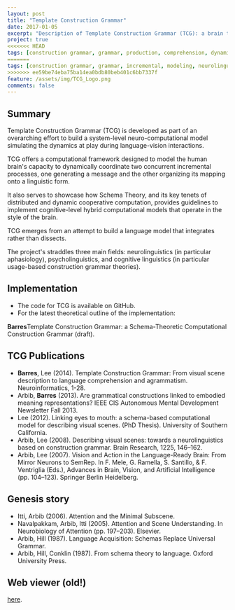 ```yaml
---
layout: post
title: "Template Construction Grammar"
date: 2017-01-05
excerpt: "Description of Template Construction Grammar (TCG): a brain theory based computational construction grammar for neurolinguistic modeling."
project: true
<<<<<<< HEAD
tags: [construction grammar, grammar, production, comprehension, dynamic system, incremental, modeling, neurolinguistic, computational]
=======
tags: [construction grammar, grammar, incremental, modeling, neurolinguistic, computational]
>>>>>>> ee59be74eba75ba14ea0bdb80beb401c6bb7337f
feature: /assets/img/TCG_Logo.png
comments: false
---
```


## Summary

Template Construction Grammar (TCG) is developed as part of an overarching effort to build a system-level 
neuro-computational model simulating the dynamics at play during language-vision interactions.

TCG offers a computational framework designed to model the human brain's capacity to dynamically 
coordinate two concurrent incremental processes, one generating a message and the other organizing its mapping onto a linguistic form.

It also serves to showcase how Schema Theory, and its key tenets of distributed and dynamic cooperative computation, provides guidelines to implement 
cognitive-level hybrid computational models that operate in the style of the brain.

TCG emerges from an attempt to build a language model that integrates rather than dissects. 

The project's straddles three main fields: neurolinguistics (in particular aphasiology), psycholinguistics, and cognitive linguistics (in particular usage-based construction grammar theories).

## Implementation
* The code for TCG is available on GitHub.
* For the latest theoretical outline of the implementation:

<a href="/assets/dat/papers/TCG_p_theory.pdf"><i class="fa fa-file-pdf-o" aria-hidden="true"></i></a><b>Barres</b>Template Construction Grammar: a Schema-Theoretic Computational Construction Grammar (draft).

## TCG Publications
* <a href="/assets/dat/papers/Barres&al13(NeuroInfo).pdf"><i class="fa fa-file-pdf-o" aria-hidden="true"></i></a> <b>Barres</b>, Lee (2014). Template Construction Grammar: From visual scene description to language comprehension and agrammatism.  Neuroinformatics, 1-28.
* <a href="/assets/dat/papers/Arbib&Barres13(AMD Newsletter).pdf"><i class="fa fa-file-pdf-o" aria-hidden="true"></i></a> Arbib, <b>Barres</b> (2013). Are grammatical constructions linked to embodied meaning representations? IEEE CIS Autonomous Mental Development Newsletter Fall 2013.
* <a href="/assets/dat/papers/Lee(2012)_Thesis.pdf"><i class="fa fa-file-pdf-o" aria-hidden="true"></i></a> Lee (2012). Linking eyes to mouth: a schema-based computational model for describing visual scenes. (PhD Thesis). University of Southern California.
* <a href="/assets/dat/papers/Arbib&Lee(2008).pdf"><i class="fa fa-file-pdf-o" aria-hidden="true"></i></a> Arbib, Lee (2008). Describing visual scenes: towards a neurolinguistics based on construction grammar. Brain Research, 1225, 146–162. 
* <a href="/assets/dat/papers/Arbib&Lee(2007)_BVAI.pdf"><i class="fa fa-file-pdf-o" aria-hidden="true"></i></a> Arbib, Lee (2007). Vision and Action in the Language-Ready Brain: From Mirror Neurons to SemRep. In F. Mele, G. Ramella, S. Santillo, & F. Ventriglia (Eds.), Advances in Brain, Vision, and Artificial Intelligence (pp. 104–123). Springer Berlin Heidelberg.

## Genesis story
* <a href="/assets/dat/papers/Itti&Arbib(2006).pdf"><i class="fa fa-file-pdf-o" aria-hidden="true"></i></a> Itti, Arbib (2006). Attention and the Minimal Subscene.
* <a href="/assets/dat/papers/Navalpakkam,Arbib,Itti(2005).pdf"><i class="fa fa-file-pdf-o" aria-hidden="true"></i></a> Navalpakkam, Arbib, Itti (2005). Attention and Scene Understanding. In Neurobiology of Attention (pp. 197–203). Elsevier.
* <a href="/assets/dat/papers/Arbib&Hill87(Hawkin).pdf"><i class="fa fa-file-pdf-o" aria-hidden="true"></i></a> Arbib, Hill (1987). Language Acquisition: Schemas Replace Universal Grammar.
* Arbib, Hill, Conklin (1987). From schema theory to language. Oxford University Press.


## Web viewer (old!)
<a href="\SALVIA-TCG">here</a>.